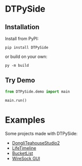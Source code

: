 # DTPySide

## Installation

Install from PyPI:

`pip install DTPySide`

or build on your own:

`py -m build`

## Try Demo

```python
from DTPySide.demo import main

main.run()
```

# Examples

Some projects made with DTPySide:

- [DongliTeahouseStudio2](https://github.com/Holence/DongliTeahouseStudio2)
- [LifeTimeline](https://github.com/Holence/LifeTimeline)
- [BucketList](https://github.com/Holence/BucketList)
- [WireSock GUI](https://github.com/Holence/WireSock-for-Nord)
